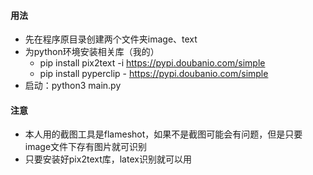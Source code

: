 #### 用法
- 先在程序原目录创建两个文件夹image、text
- 为python环境安装相关库（我的）
    - pip install pix2text -i https://pypi.doubanio.com/simple
    - pip install pyperclip - https://pypi.doubanio.com/simple
- 启动：python3 main.py
#### 注意
- 本人用的截图工具是flameshot，如果不是截图可能会有问题，但是只要image文件下存有图片就可识别
- 只要安装好pix2text库，latex识别就可以用